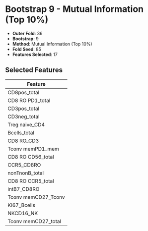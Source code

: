 # Bootstrap 9 - Mutual Information (Top 10%)

- **Outer Fold**: 36
- **Bootstrap**: 9
- **Method**: Mutual Information (Top 10%)
- **Fold Seed**: 85
- **Features Selected**: 17

## Selected Features

| Feature |
|---------|
| CD8pos_total |
| CD8 RO PD1_total |
| CD3pos_total |
| CD3neg_total |
| Treg naive_CD4 |
| Bcells_total |
| CD8 RO_CD3 |
| Tconv memPD1_mem |
| CD8 RO CD56_total |
| CCR5_CD8RO |
| nonTnonB_total |
| CD8 RO CCR5_total |
| intB7_CD8RO |
| Tconv memCD27_Tconv |
| Ki67_Bcells |
| NKCD16_NK |
| Tconv memCD27_total |
